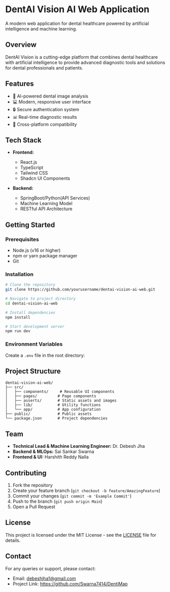 # DentAI Vision AI Web Application

A modern web application for dental healthcare powered by artificial intelligence and machine learning.

## Overview

DentAI Vision is a cutting-edge platform that combines dental healthcare with artificial intelligence to provide advanced diagnostic tools and solutions for dental professionals and patients.

## Features

- 🦷 AI-powered dental image analysis
- 💻 Modern, responsive user interface
- 🔒 Secure authentication system
- 📊 Real-time diagnostic results
- 📱 Cross-platform compatibility

## Tech Stack

- **Frontend:**
  - React.js
  - TypeScript
  - Tailwind CSS
  - Shadcn UI Components

- **Backend:**
  - SpringBoot/Python(API Services)
  - Machine Learning Model
  - RESTful API Architecture

## Getting Started

### Prerequisites

- Node.js (v16 or higher)
- npm or yarn package manager
- Git

### Installation

```bash
# Clone the repository
git clone https://github.com/yourusername/dentai-vision-ai-web.git

# Navigate to project directory
cd dentai-vision-ai-web

# Install dependencies
npm install

# Start development server
npm run dev
```

### Environment Variables

Create a `.env` file in the root directory:



## Project Structure

```
dentai-vision-ai-web/
├── src/
│   ├── components/     # Reusable UI components
│   ├── pages/         # Page components
│   ├── asserts/       # Static assets and images
│   ├── lib/           # Utility functions
│   └── app/           # App configuration
├── public/            # Public assets
└── package.json       # Project dependencies
```

## Team

- **Technical Lead & Machine Learning Engineer:** Dr. Debesh Jha
- **Backend & MLOps:** Sai Sankar Swarna
- **Frontend & UI:** Harshith Reddy Nalla

## Contributing

1. Fork the repository
2. Create your feature branch (`git checkout -b feature/AmazingFeature`)
3. Commit your changes (`git commit -m 'Example Commit'`)
4. Push to the branch (`git push origin Main`)
5. Open a Pull Request

## License

This project is licensed under the MIT License - see the [LICENSE](LICENSE) file for details.

## Contact

For any queries or support, please contact:
- Email: debeshjha1@gmail.com
- Project Link: https://github.com/Swarna7414/DentiMap

